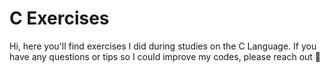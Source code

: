 # C Exercises

Hi, 
here you'll find exercises I did during studies on the C Language. If you have any questions or tips so I could improve my codes, please reach out 🖖
